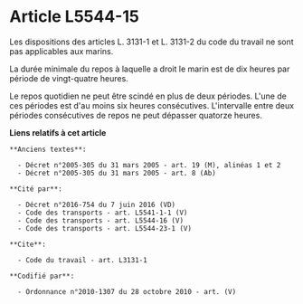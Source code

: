 # Article L5544-15

Les dispositions des articles L. 3131-1 et L. 3131-2 du code du travail ne sont pas applicables aux marins.

La durée minimale du repos à laquelle a droit le marin est de dix heures par période de vingt-quatre heures.

Le repos quotidien ne peut être scindé en plus de deux périodes. L'une de ces périodes est d'au moins six heures
consécutives. L'intervalle entre deux périodes consécutives de repos ne peut dépasser quatorze heures.

**Liens relatifs à cet article**

	**Anciens textes**:

	  - Décret n°2005-305 du 31 mars 2005 - art. 19 (M), alinéas 1 et 2
	  - Décret n°2005-305 du 31 mars 2005 - art. 8 (Ab)

	**Cité par**:

	  - Décret n°2016-754 du 7 juin 2016 (VD)
	  - Code des transports - art. L5541-1-1 (V)
	  - Code des transports - art. L5544-16 (V)
	  - Code des transports - art. L5544-23-1 (V)

	**Cite**:

	  - Code du travail - art. L3131-1

	**Codifié par**:

	  - Ordonnance n°2010-1307 du 28 octobre 2010 - art. (V)
